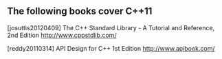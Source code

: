 The following books cover C++11
-------------------------------

[josuttis20120409] The C++ Standard Library - A Tutorial and Reference, 2nd Edition
  http://www.cppstdlib.com/

[reddy20110314] API Design for C++ 1st Edition
  http://www.apibook.com/
